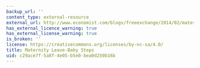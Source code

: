 ```yaml
---
backup_url: ''
content_type: external-resource
external_url: http://www.economist.com/blogs/freeexchange/2014/02/maternity-leave
has_external_licence_warning: true
has_external_license_warning: true
is_broken: ''
license: https://creativecommons.org/licenses/by-nc-sa/4.0/
title: Maternity Leave-Baby Steps
uid: c29ace7f-5a8f-4e05-b5e0-bea0d250b16b
---
```

